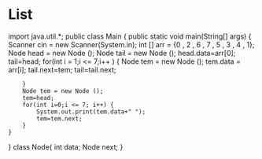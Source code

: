 # List
import java.util.*;
public class Main {
	public static void main(String[] args) {
		Scanner cin = new Scanner(System.in);
		int [] arr = {0 , 2 , 6 , 7 , 5 , 3 , 4 , 1};
		Node head = new Node ();
		Node tail = new Node ();
		head.data=arr[0];
		tail=head;
		for(int i = 1;i <= 7;i++ ) {
			Node tem = new Node ();
			tem.data = arr[i];
			tail.next=tem;
			tail=tail.next;

		}
		Node tem = new Node ();
		tem=head;
		for(int i=0;i <= 7; i++) {
			System.out.print(tem.data+" ");
			tem=tem.next;
		}
	}
}
class Node{
	int data;
	Node next;
}

